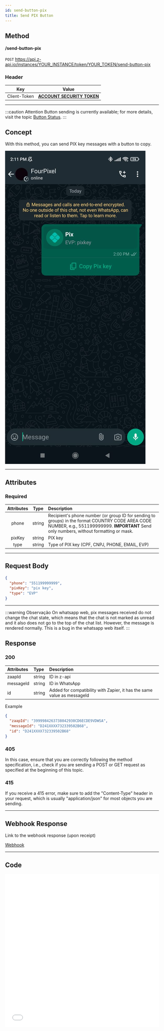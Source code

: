 ```yaml
---
id: send-button-pix  
title: Send PIX Button  
---
```


## Method

#### /send-button-pix

`POST` https://api.z-api.io/instances/YOUR_INSTANCE/token/YOUR_TOKEN/send-button-pix

### Header

|      Key       |            Value            |
| :------------: |     :-----------------:     |
|  Client-Token  | **[ACCOUNT SECURITY TOKEN](../security/client-token)** |
---

:::caution Attention
Button sending is currently available; for more details, visit the topic [Button Status](https://developer.z-api.io/tips/button-status).
:::

## Concept

With this method, you can send PIX key messages with a button to copy.

![image](../../../../../img/SendingMessagePixButton.jpeg)

---

## Attributes

### Required

| Attributes  | Type   | Description |
| :---------: | :----: | :---------- |
| phone       | string | Recipient's phone number (or group ID for sending to groups) in the format COUNTRY CODE AREA CODE NUMBER, e.g., 551199999999. **IMPORTANT** Send only numbers, without formatting or mask. |
| pixKey      | string | PIX key      |
| type        | string | Type of PIX key (CPF, CNPJ, PHONE, EMAIL, EVP)  |

---

## Request Body

```json
{
  "phone": "551199999999",
  "pixKey": "pix key",
  "type": "EVP"
}
```

---

:::warning Observação
On whatsapp web, pix messages received do not change the chat state, which means that the chat is not marked as unread and it also does not go to the top of the chat list. However, the message is rendered normally. This is a bug in the whatsapp web itself.
:::

## Response

### 200

| Attributes | Type   | Description                                      |
| :--------- | :----- | :----------------------------------------------- |
| zaapId     | string | ID in z-api                                      |
| messageId  | string | ID in WhatsApp                                    |
| id         | string | Added for compatibility with Zapier, it has the same value as messageId |

Example

```json
{
  "zaapId": "3999984263738042930CD6ECDE9VDWSA",
  "messageId": "D241XXXX732339502B68",
  "id": "D241XXXX732339502B68"
}
```

### 405

In this case, ensure that you are correctly following the method specification, i.e., check if you are sending a POST or GET request as specified at the beginning of this topic.

### 415

If you receive a 415 error, make sure to add the "Content-Type" header in your request, which is usually "application/json" for most objects you are sending.

---

## Webhook Response

Link to the webhook response (upon receipt)

[Webhook](../webhooks/on-message-received#pix-key-button-return-example)

---

## Code

<iframe src="//api.apiembed.com/?source=https://raw.githubusercontent.com/Z-API/z-api-docs/main/json-examples/send-button-pix.json&targets=all" frameborder="0" scrolling="no" width="100%" height="500px" seamless></iframe>
